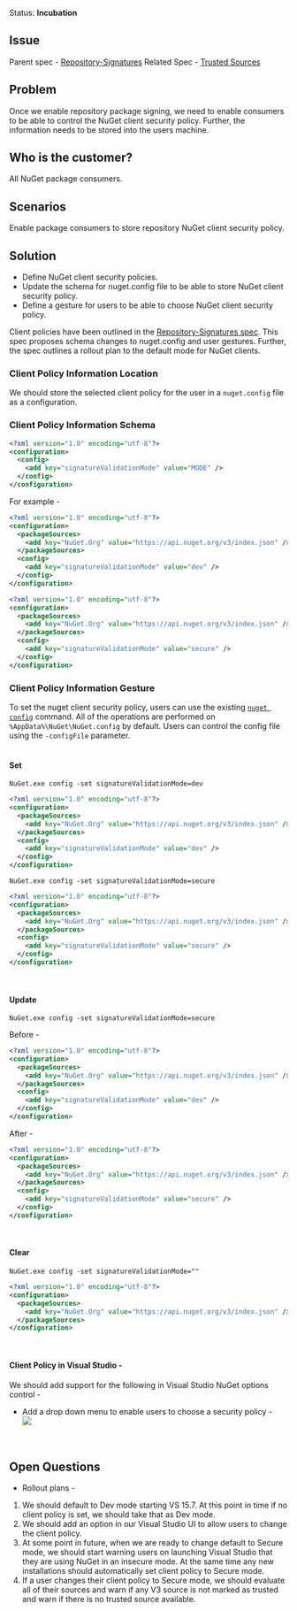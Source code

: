 Status: **Incubation**

## Issue
Parent spec - [Repository-Signatures](https://github.com/NuGet/Home/wiki/Repository-Signatures)
Related Spec - [Trusted Sources](https://github.com/NuGet/Home/wiki/Spec:-NuGet-Config-schema-changes-to-enable-repository-signatures)

## Problem
Once we enable repository package signing, we need to enable consumers to be able to control the NuGet client security policy. Further, the information needs to be stored into the users machine.

## Who is the customer?
All NuGet package consumers.

## Scenarios
Enable package consumers to store repository NuGet client security policy.

## Solution
* Define NuGet client security policies.
* Update the schema for nuget.config file to be able to store NuGet client security policy.
* Define a gesture for users to be able to choose NuGet client security policy.

Client policies have been outlined in the [Repository-Signatures spec](https://github.com/NuGet/Home/wiki/Repository-Signatures#client-policies). This spec proposes schema changes to nuget.config and user gestures. Further, the spec outlines a rollout plan to the default mode for NuGet clients.

### Client Policy Information Location
We should store the selected client policy for the user in a `nuget.config` file as a configuration.

### Client Policy Information Schema
```xml
<?xml version="1.0" encoding="utf-8"?>
<configuration>
  <config>
    <add key="signatureValidationMode" value="MODE" />
  </config>
</configuration>
```

For example -
```xml
<?xml version="1.0" encoding="utf-8"?>
<configuration>
  <packageSources>
    <add key="NuGet.Org" value="https://api.nuget.org/v3/index.json" />
  </packageSources>
  <config>
    <add key="signatureValidationMode" value="dev" />
  </config>
</configuration>
```

```xml
<?xml version="1.0" encoding="utf-8"?>
<configuration>
  <packageSources>
    <add key="NuGet.Org" value="https://api.nuget.org/v3/index.json" />
  </packageSources>
  <config>
    <add key="signatureValidationMode" value="secure" />
  </config>
</configuration>
```

### Client Policy Information Gesture
To set the nuget client security policy, users can use the existing [`nuget config`](https://docs.microsoft.com/en-us/nuget/tools/cli-ref-config) command. All of the operations are performed on `%AppData%\NuGet\NuGet.config` by default. Users can control the config file using the `-configFile` parameter.
<br/>
<br/>

#### Set 

`NuGet.exe config -set signatureValidationMode=dev`

```xml
<?xml version="1.0" encoding="utf-8"?>
<configuration>
  <packageSources>
    <add key="NuGet.Org" value="https://api.nuget.org/v3/index.json" />
  </packageSources>
  <config>
    <add key="signatureValidationMode" value="dev" />
  </config>
</configuration>
```

`NuGet.exe config -set signatureValidationMode=secure`

```xml
<?xml version="1.0" encoding="utf-8"?>
<configuration>
  <packageSources>
    <add key="NuGet.Org" value="https://api.nuget.org/v3/index.json" />
  </packageSources>
  <config>
    <add key="signatureValidationMode" value="secure" />
  </config>
</configuration>
```
<br/>

#### Update 

`NuGet.exe config -set signatureValidationMode=secure`

Before -
```xml
<?xml version="1.0" encoding="utf-8"?>
<configuration>
  <packageSources>
    <add key="NuGet.Org" value="https://api.nuget.org/v3/index.json" />
  </packageSources>
  <config>
    <add key="signatureValidationMode" value="dev" />
  </config>
</configuration>
```
After -
```xml
<?xml version="1.0" encoding="utf-8"?>
<configuration>
  <packageSources>
    <add key="NuGet.Org" value="https://api.nuget.org/v3/index.json" />
  </packageSources>
  <config>
    <add key="signatureValidationMode" value="secure" />
  </config>
</configuration>
```
<br/>

#### Clear 

`NuGet.exe config -set signatureValidationMode=""`

```xml
<?xml version="1.0" encoding="utf-8"?>
<configuration>
  <packageSources>
    <add key="NuGet.Org" value="https://api.nuget.org/v3/index.json" />
  </packageSources>
</configuration>
``` 
<br/>

#### Client Policy in Visual Studio -
We should add support for the following in Visual Studio NuGet options control - 

* Add a drop down menu to enable users to choose a security policy -  
![](https://github.com/NuGet/Home/blob/dev/resources/signing/client%20policy%20selection.png)
<br/>

## Open Questions

* Rollout plans - 
1. We should default to Dev mode starting VS 15.7. At this point in time if no client policy is set, we should take that as Dev mode.
2. We should add an option in our Visual Studio UI to allow users to change the client policy.
3. At some point in future, when we are ready to change default to Secure mode, we should start warning users on launching Visual Studio that they are using NuGet in an insecure mode. At the same time any new installations should automatically set client policy to Secure mode.
4. If a user changes their client policy to Secure mode, we should evaluate all of their sources and warn if any V3 source is not marked as trusted and warn if there is no trusted source available.